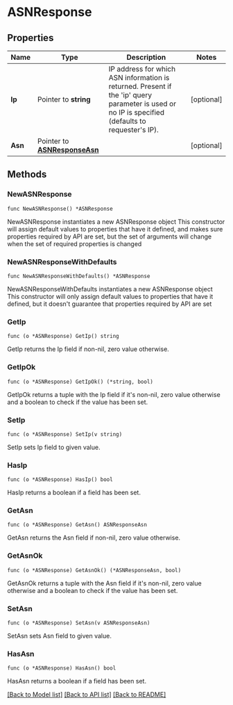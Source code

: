 # ASNResponse

## Properties

Name | Type | Description | Notes
------------ | ------------- | ------------- | -------------
**Ip** | Pointer to **string** | IP address for which ASN information is returned. Present if the &#39;ip&#39; query parameter is used or no IP is specified (defaults to requester&#39;s IP). | [optional] 
**Asn** | Pointer to [**ASNResponseAsn**](ASNResponseAsn.md) |  | [optional] 

## Methods

### NewASNResponse

`func NewASNResponse() *ASNResponse`

NewASNResponse instantiates a new ASNResponse object
This constructor will assign default values to properties that have it defined,
and makes sure properties required by API are set, but the set of arguments
will change when the set of required properties is changed

### NewASNResponseWithDefaults

`func NewASNResponseWithDefaults() *ASNResponse`

NewASNResponseWithDefaults instantiates a new ASNResponse object
This constructor will only assign default values to properties that have it defined,
but it doesn't guarantee that properties required by API are set

### GetIp

`func (o *ASNResponse) GetIp() string`

GetIp returns the Ip field if non-nil, zero value otherwise.

### GetIpOk

`func (o *ASNResponse) GetIpOk() (*string, bool)`

GetIpOk returns a tuple with the Ip field if it's non-nil, zero value otherwise
and a boolean to check if the value has been set.

### SetIp

`func (o *ASNResponse) SetIp(v string)`

SetIp sets Ip field to given value.

### HasIp

`func (o *ASNResponse) HasIp() bool`

HasIp returns a boolean if a field has been set.

### GetAsn

`func (o *ASNResponse) GetAsn() ASNResponseAsn`

GetAsn returns the Asn field if non-nil, zero value otherwise.

### GetAsnOk

`func (o *ASNResponse) GetAsnOk() (*ASNResponseAsn, bool)`

GetAsnOk returns a tuple with the Asn field if it's non-nil, zero value otherwise
and a boolean to check if the value has been set.

### SetAsn

`func (o *ASNResponse) SetAsn(v ASNResponseAsn)`

SetAsn sets Asn field to given value.

### HasAsn

`func (o *ASNResponse) HasAsn() bool`

HasAsn returns a boolean if a field has been set.


[[Back to Model list]](../README.md#documentation-for-models) [[Back to API list]](../README.md#documentation-for-api-endpoints) [[Back to README]](../README.md)


